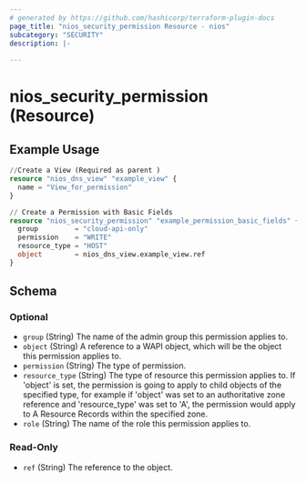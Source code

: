 ```yaml
---
# generated by https://github.com/hashicorp/terraform-plugin-docs
page_title: "nios_security_permission Resource - nios"
subcategory: "SECURITY"
description: |-
  
---
```


# nios_security_permission (Resource)



## Example Usage

```terraform
//Create a View (Required as parent )
resource "nios_dns_view" "example_view" {
  name = "View_for_permission"
}

// Create a Permission with Basic Fields
resource "nios_security_permission" "example_permission_basic_fields" {
  group         = "cloud-api-only"
  permission    = "WRITE"
  resource_type = "HOST"
  object        = nios_dns_view.example_view.ref
}
```

<!-- schema generated by tfplugindocs -->
## Schema

### Optional

- `group` (String) The name of the admin group this permission applies to.
- `object` (String) A reference to a WAPI object, which will be the object this permission applies to.
- `permission` (String) The type of permission.
- `resource_type` (String) The type of resource this permission applies to. If 'object' is set, the permission is going to apply to child objects of the specified type, for example if 'object' was set to an authoritative zone reference and 'resource_type' was set to 'A', the permission would apply to A Resource Records within the specified zone.
- `role` (String) The name of the role this permission applies to.

### Read-Only

- `ref` (String) The reference to the object.
